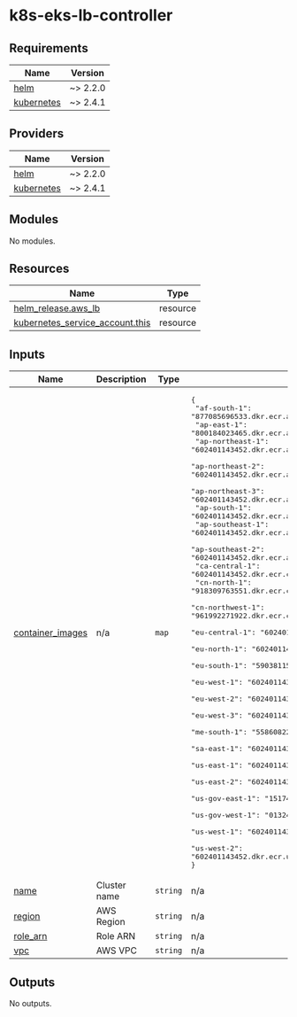 # k8s-eks-lb-controller

<!-- BEGIN_TF_DOCS -->
## Requirements

| Name | Version |
|------|---------|
| <a name="requirement_helm"></a> [helm](#requirement\_helm) | ~> 2.2.0 |
| <a name="requirement_kubernetes"></a> [kubernetes](#requirement\_kubernetes) | ~> 2.4.1 |

## Providers

| Name | Version |
|------|---------|
| <a name="provider_helm"></a> [helm](#provider\_helm) | ~> 2.2.0 |
| <a name="provider_kubernetes"></a> [kubernetes](#provider\_kubernetes) | ~> 2.4.1 |

## Modules

No modules.

## Resources

| Name | Type |
|------|------|
| [helm_release.aws_lb](https://registry.terraform.io/providers/hashicorp/helm/latest/docs/resources/release) | resource |
| [kubernetes_service_account.this](https://registry.terraform.io/providers/hashicorp/kubernetes/latest/docs/resources/service_account) | resource |

## Inputs

| Name | Description | Type | Default | Required |
|------|-------------|------|---------|:--------:|
| <a name="input_container_images"></a> [container\_images](#input\_container\_images) | n/a | `map` | <pre>{<br>  "af-south-1": "877085696533.dkr.ecr.af-south-1.amazonaws.com",<br>  "ap-east-1": "800184023465.dkr.ecr.ap-east-1.amazonaws.com",<br>  "ap-northeast-1": "602401143452.dkr.ecr.ap-northeast-1.amazonaws.com",<br>  "ap-northeast-2": "602401143452.dkr.ecr.ap-northeast-2.amazonaws.com",<br>  "ap-northeast-3": "602401143452.dkr.ecr.ap-northeast-3.amazonaws.com",<br>  "ap-south-1": "602401143452.dkr.ecr.ap-south-1.amazonaws.com",<br>  "ap-southeast-1": "602401143452.dkr.ecr.ap-southeast-1.amazonaws.com",<br>  "ap-southeast-2": "602401143452.dkr.ecr.ap-southeast-2.amazonaws.com",<br>  "ca-central-1": "602401143452.dkr.ecr.ca-central-1.amazonaws.com",<br>  "cn-north-1": "918309763551.dkr.ecr.cn-north-1.amazonaws.com.cn",<br>  "cn-northwest-1": "961992271922.dkr.ecr.cn-northwest-1.amazonaws.com.cn",<br>  "eu-central-1": "602401143452.dkr.ecr.eu-central-1.amazonaws.com",<br>  "eu-north-1": "602401143452.dkr.ecr.eu-north-1.amazonaws.com",<br>  "eu-south-1": "590381155156.dkr.ecr.eu-south-1.amazonaws.com",<br>  "eu-west-1": "602401143452.dkr.ecr.eu-west-1.amazonaws.com",<br>  "eu-west-2": "602401143452.dkr.ecr.eu-west-2.amazonaws.com",<br>  "eu-west-3": "602401143452.dkr.ecr.eu-west-3.amazonaws.com",<br>  "me-south-1": "558608220178.dkr.ecr.me-south-1.amazonaws.com",<br>  "sa-east-1": "602401143452.dkr.ecr.sa-east-1.amazonaws.com",<br>  "us-east-1": "602401143452.dkr.ecr.us-east-1.amazonaws.com",<br>  "us-east-2": "602401143452.dkr.ecr.us-east-2.amazonaws.com",<br>  "us-gov-east-1": "151742754352.dkr.ecr.us-gov-east-1.amazonaws.com",<br>  "us-gov-west-1": "013241004608.dkr.ecr.us-gov-west-1.amazonaws.com",<br>  "us-west-1": "602401143452.dkr.ecr.us-west-1.amazonaws.com",<br>  "us-west-2": "602401143452.dkr.ecr.us-west-2.amazonaws.com"<br>}</pre> | no |
| <a name="input_name"></a> [name](#input\_name) | Cluster name | `string` | n/a | yes |
| <a name="input_region"></a> [region](#input\_region) | AWS Region | `string` | n/a | yes |
| <a name="input_role_arn"></a> [role\_arn](#input\_role\_arn) | Role ARN | `string` | n/a | yes |
| <a name="input_vpc"></a> [vpc](#input\_vpc) | AWS VPC | `string` | n/a | yes |

## Outputs

No outputs.
<!-- END_TF_DOCS -->